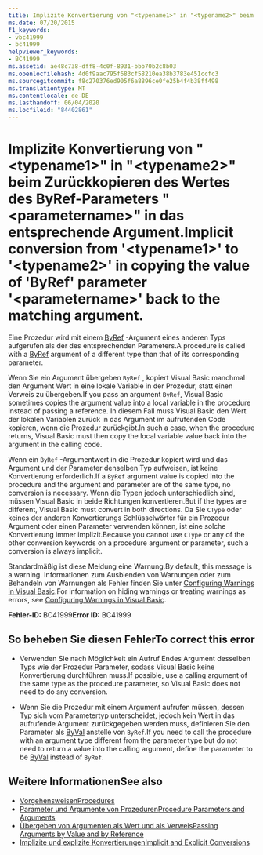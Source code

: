 ```yaml
---
title: Implizite Konvertierung von "<typename1>" in "<typename2>" beim Zurückkopieren des Wertes des ByRef-Parameters "<parametername>" in das entsprechende Argument.
ms.date: 07/20/2015
f1_keywords:
- vbc41999
- bc41999
helpviewer_keywords:
- BC41999
ms.assetid: ae48c738-dff8-4c0f-8931-bbb70b2c8b03
ms.openlocfilehash: 4d0f9aac795f683cf58210ea38b3783e451ccfc3
ms.sourcegitcommit: f8c270376ed905f6a8896ce0fe25b4f4b38ff498
ms.translationtype: MT
ms.contentlocale: de-DE
ms.lasthandoff: 06/04/2020
ms.locfileid: "84402861"
---
```

# <a name="implicit-conversion-from-typename1-to-typename2-in-copying-the-value-of-byref-parameter-parametername-back-to-the-matching-argument"></a><span data-ttu-id="f51da-102">Implizite Konvertierung von "\<typename1>" in "\<typename2>" beim Zurückkopieren des Wertes des ByRef-Parameters "\<parametername>" in das entsprechende Argument.</span><span class="sxs-lookup"><span data-stu-id="f51da-102">Implicit conversion from '\<typename1>' to '\<typename2>' in copying the value of 'ByRef' parameter '\<parametername>' back to the matching argument.</span></span>
<span data-ttu-id="f51da-103">Eine Prozedur wird mit einem [ByRef](../modifiers/byref.md) -Argument eines anderen Typs aufgerufen als der des entsprechenden Parameters.</span><span class="sxs-lookup"><span data-stu-id="f51da-103">A procedure is called with a [ByRef](../modifiers/byref.md) argument of a different type than that of its corresponding parameter.</span></span>  
  
 <span data-ttu-id="f51da-104">Wenn Sie ein Argument übergeben `ByRef` , kopiert Visual Basic manchmal den Argument Wert in eine lokale Variable in der Prozedur, statt einen Verweis zu übergeben.</span><span class="sxs-lookup"><span data-stu-id="f51da-104">If you pass an argument `ByRef`, Visual Basic sometimes copies the argument value into a local variable in the procedure instead of passing a reference.</span></span> <span data-ttu-id="f51da-105">In diesem Fall muss Visual Basic den Wert der lokalen Variablen zurück in das Argument im aufrufenden Code kopieren, wenn die Prozedur zurückgibt.</span><span class="sxs-lookup"><span data-stu-id="f51da-105">In such a case, when the procedure returns, Visual Basic must then copy the local variable value back into the argument in the calling code.</span></span>  
  
 <span data-ttu-id="f51da-106">Wenn ein `ByRef` -Argumentwert in die Prozedur kopiert wird und das Argument und der Parameter denselben Typ aufweisen, ist keine Konvertierung erforderlich.</span><span class="sxs-lookup"><span data-stu-id="f51da-106">If a `ByRef` argument value is copied into the procedure and the argument and parameter are of the same type, no conversion is necessary.</span></span> <span data-ttu-id="f51da-107">Wenn die Typen jedoch unterschiedlich sind, müssen Visual Basic in beide Richtungen konvertieren.</span><span class="sxs-lookup"><span data-stu-id="f51da-107">But if the types are different, Visual Basic must convert in both directions.</span></span> <span data-ttu-id="f51da-108">Da Sie `CType` oder keines der anderen Konvertierungs Schlüsselwörter für ein Prozedur Argument oder einen Parameter verwenden können, ist eine solche Konvertierung immer implizit.</span><span class="sxs-lookup"><span data-stu-id="f51da-108">Because you cannot use `CType` or any of the other conversion keywords on a procedure argument or parameter, such a conversion is always implicit.</span></span>  
  
 <span data-ttu-id="f51da-109">Standardmäßig ist diese Meldung eine Warnung.</span><span class="sxs-lookup"><span data-stu-id="f51da-109">By default, this message is a warning.</span></span> <span data-ttu-id="f51da-110">Informationen zum Ausblenden von Warnungen oder zum Behandeln von Warnungen als Fehler finden Sie unter [Configuring Warnings in Visual Basic](/visualstudio/ide/configuring-warnings-in-visual-basic).</span><span class="sxs-lookup"><span data-stu-id="f51da-110">For information on hiding warnings or treating warnings as errors, see [Configuring Warnings in Visual Basic](/visualstudio/ide/configuring-warnings-in-visual-basic).</span></span>  
  
 <span data-ttu-id="f51da-111">**Fehler-ID:** BC41999</span><span class="sxs-lookup"><span data-stu-id="f51da-111">**Error ID:** BC41999</span></span>  
  
## <a name="to-correct-this-error"></a><span data-ttu-id="f51da-112">So beheben Sie diesen Fehler</span><span class="sxs-lookup"><span data-stu-id="f51da-112">To correct this error</span></span>  
  
- <span data-ttu-id="f51da-113">Verwenden Sie nach Möglichkeit ein Aufruf Endes Argument desselben Typs wie der Prozedur Parameter, sodass Visual Basic keine Konvertierung durchführen muss.</span><span class="sxs-lookup"><span data-stu-id="f51da-113">If possible, use a calling argument of the same type as the procedure parameter, so Visual Basic does not need to do any conversion.</span></span>  
  
- <span data-ttu-id="f51da-114">Wenn Sie die Prozedur mit einem Argument aufrufen müssen, dessen Typ sich vom Parametertyp unterscheidet, jedoch kein Wert in das aufrufende Argument zurückgegeben werden muss, definieren Sie den Parameter als [ByVal](../modifiers/byval.md) anstelle von `ByRef`.</span><span class="sxs-lookup"><span data-stu-id="f51da-114">If you need to call the procedure with an argument type different from the parameter type but do not need to return a value into the calling argument, define the parameter to be [ByVal](../modifiers/byval.md) instead of `ByRef`.</span></span>  
  
## <a name="see-also"></a><span data-ttu-id="f51da-115">Weitere Informationen</span><span class="sxs-lookup"><span data-stu-id="f51da-115">See also</span></span>

- [<span data-ttu-id="f51da-116">Vorgehensweisen</span><span class="sxs-lookup"><span data-stu-id="f51da-116">Procedures</span></span>](../../programming-guide/language-features/procedures/index.md)
- [<span data-ttu-id="f51da-117">Parameter und Argumente von Prozeduren</span><span class="sxs-lookup"><span data-stu-id="f51da-117">Procedure Parameters and Arguments</span></span>](../../programming-guide/language-features/procedures/procedure-parameters-and-arguments.md)
- [<span data-ttu-id="f51da-118">Übergeben von Argumenten als Wert und als Verweis</span><span class="sxs-lookup"><span data-stu-id="f51da-118">Passing Arguments by Value and by Reference</span></span>](../../programming-guide/language-features/procedures/passing-arguments-by-value-and-by-reference.md)
- [<span data-ttu-id="f51da-119">Implizite und explizite Konvertierungen</span><span class="sxs-lookup"><span data-stu-id="f51da-119">Implicit and Explicit Conversions</span></span>](../../programming-guide/language-features/data-types/implicit-and-explicit-conversions.md)

